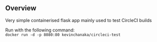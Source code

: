 ## Overview ##

Very simple containerised flask app mainly used to test CircleCI builds

Run with the following command: <br />
`docker run -d -p 8080:80 kevinchanaka/circleci-test`